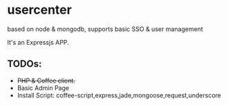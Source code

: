 usercenter
==========

based on node &amp; mongodb, supports basic SSO &amp; user management

It's an Expressjs APP.

## TODOs:

- <del>PHP & Coffee client. </del>
- Basic Admin Page
- Install Script: coffee-script,express,jade,mongoose,request,underscore